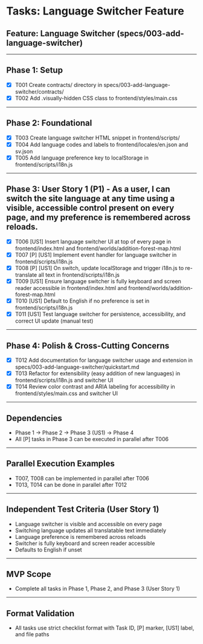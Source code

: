 # Tasks: Language Switcher Feature

## Feature: Language Switcher (specs/003-add-language-switcher)

---

## Phase 1: Setup
- [x] T001 Create contracts/ directory in specs/003-add-language-switcher/contracts/
- [x] T002 Add .visually-hidden CSS class to frontend/styles/main.css

---

## Phase 2: Foundational
- [x] T003 Create language switcher HTML snippet in frontend/scripts/
- [x] T004 Add language codes and labels to frontend/locales/en.json and sv.json
- [x] T005 Add language preference key to localStorage in frontend/scripts/i18n.js

---

## Phase 3: User Story 1 (P1) - As a user, I can switch the site language at any time using a visible, accessible control present on every page, and my preference is remembered across reloads.
- [x] T006 [US1] Insert language switcher UI at top of every page in frontend/index.html and frontend/worlds/addition-forest-map.html
- [x] T007 [P] [US1] Implement event handler for language switcher in frontend/scripts/i18n.js
- [x] T008 [P] [US1] On switch, update localStorage and trigger i18n.js to re-translate all text in frontend/scripts/i18n.js
- [x] T009 [US1] Ensure language switcher is fully keyboard and screen reader accessible in frontend/index.html and frontend/worlds/addition-forest-map.html
- [x] T010 [US1] Default to English if no preference is set in frontend/scripts/i18n.js
- [x] T011 [US1] Test language switcher for persistence, accessibility, and correct UI update (manual test)

---

## Phase 4: Polish & Cross-Cutting Concerns
- [x] T012 Add documentation for language switcher usage and extension in specs/003-add-language-switcher/quickstart.md
- [x] T013 Refactor for extensibility (easy addition of new languages) in frontend/scripts/i18n.js and switcher UI
- [x] T014 Review color contrast and ARIA labeling for accessibility in frontend/styles/main.css and switcher UI

---

## Dependencies
- Phase 1 → Phase 2 → Phase 3 (US1) → Phase 4
- All [P] tasks in Phase 3 can be executed in parallel after T006

---

## Parallel Execution Examples
- T007, T008 can be implemented in parallel after T006
- T013, T014 can be done in parallel after T012

---

## Independent Test Criteria (User Story 1)
- Language switcher is visible and accessible on every page
- Switching language updates all translatable text immediately
- Language preference is remembered across reloads
- Switcher is fully keyboard and screen reader accessible
- Defaults to English if unset

---

## MVP Scope
- Complete all tasks in Phase 1, Phase 2, and Phase 3 (User Story 1)

---

## Format Validation
- All tasks use strict checklist format with Task ID, [P] marker, [US1] label, and file paths
